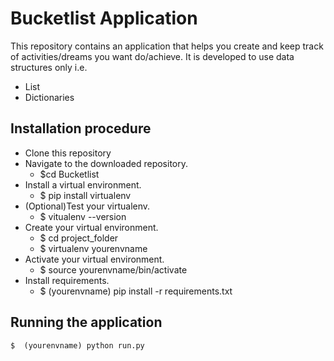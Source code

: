 # Bucketlist Application
This repository contains an application that helps you create and keep track of activities/dreams you want do/achieve. It is 
developed to use data structures only i.e. 
  
  * List
  * Dictionaries
  
## Installation procedure
* Clone this repository
* Navigate to the downloaded repository. 
   * $cd Bucketlist
* Install a virtual environment. 
   * $ pip install virtualenv
* (Optional)Test your virtualenv.
   * $ vitualenv --version
* Create your virtual environment.
   * $ cd project_folder
   * $ virtualenv yourenvname
* Activate your virtual environment.
   * $ source yourenvname/bin/activate
* Install requirements.
   * $ (yourenvname) pip install -r requirements.txt
    
## Running the application
    $  (yourenvname) python run.py
